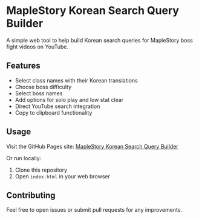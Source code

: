# MapleStory Korean Search Query Builder

A simple web tool to help build Korean search queries for MapleStory boss fight videos on YouTube.

## Features
- Select class names with their Korean translations
- Choose boss difficulty
- Select boss names
- Add options for solo play and low stat clear
- Direct YouTube search integration
- Copy to clipboard functionality

## Usage
Visit the GitHub Pages site: [MapleStory Korean Search Query Builder](https://mafhcow.github.io/maplestory-query-builder/)

Or run locally:
1. Clone this repository
2. Open `index.html` in your web browser

## Contributing
Feel free to open issues or submit pull requests for any improvements.